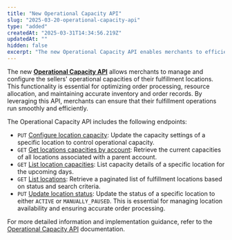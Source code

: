 ```yaml
---
title: "New Operational Capacity API"
slug: "2025-03-20-operational-capacity-api"
type: "added"
createdAt: "2025-03-31T14:34:56.219Z"
updatedAt: ""
hidden: false
excerpt: "The new Operational Capacity API enables merchants to efficiently manage and configure the sellers' operational capacities of their fulfillment locations, ensuring optimal order processing and resource allocation."
---
```


The new [**Operational Capacity API**](https://developers.vtex.com/docs/api-reference/operational-capacity-api#overview) allows merchants to manage and configure the sellers' operational capacities of their fulfillment locations. This functionality is essential for optimizing order processing, resource allocation, and maintaining accurate inventory and order records. By leveraging this API, merchants can ensure that their fulfillment operations run smoothly and efficiently.

The Operational Capacity API includes the following endpoints:

- `PUT` [Configure location capacity](https://developers.vtex.com/docs/api-reference/operational-capacity-api#put-/api/fulfillment-locations/location/-locationId-/capacities/-code-): Update the capacity settings of a specific location to control operational capacity.
- `GET` [Get locations capacities by account](https://developers.vtex.com/docs/api-reference/operational-capacity-api#get-/api/fulfillment-locations/capacity/by-parent-account-name): Retrieve the current capacities of all locations associated with a parent account.
- `GET` [List location capacities](https://developers.vtex.com/docs/api-reference/operational-capacity-api#get-/api/fulfillment-locations/locations/-locationId-/capacities): List capacity details of a specific location for the upcoming days.
- `GET` [List locations](https://developers.vtex.com/docs/api-reference/operational-capacity-api#get-/api/fulfillment-locations/location): Retrieve a paginated list of fulfillment locations based on status and search criteria.
- `PUT` [Update location status](https://developers.vtex.com/docs/api-reference/operational-capacity-api#put-/api/fulfillment-locations/locations/-locationId-/status): Update the status of a specific location to either `ACTIVE` or `MANUALLY_PAUSED`. This is essential for managing location availability and ensuring accurate order processing.

For more detailed information and implementation guidance, refer to the [Operational Capacity API](https://developers.vtex.com/docs/api-reference/operational-capacity-api#overview) documentation.
